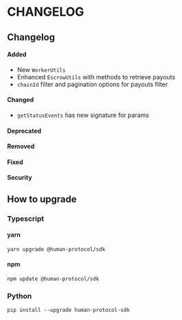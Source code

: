 # CHANGELOG

## Changelog

#### Added

* New `WorkerUtils`&#x20;
* Enhanced `EscrowUtils` with methods to retrieve payouts
* `chainId` filter and pagination options for payouts filter

#### Changed

* `getStatusEvents` has new signature for params

#### Deprecated

#### Removed

#### Fixed

#### Security

## How to upgrade

### Typescript

#### yarn

```
yarn upgrade @human-protocol/sdk
```

#### npm

```
npm update @human-protocol/sdk
```

### Python

```
pip install --upgrade human-protocol-sdk
```
